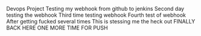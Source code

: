 Devops Project
Testing my webhook from github to jenkins 
Second day testing the webhook
Third time testing webhook
Fourth test of webhook
After getting fucked several times
This is stessing me the heck out
FINALLY BACK HERE
ONE MORE TIME FOR PUSH
